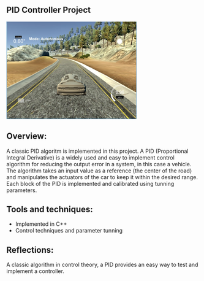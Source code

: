 ## PID Controller Project

<img src="test_image_1.jpg" width="340" alt="Combined Image" />

Overview:
---

A classic PID algoritm is implemented in this project. A PID (Proportional Integral Derivative) is a widely used and easy to implement control algorithm for reducing the output error in a system, in this case a vehicle. The algorithm takes an input value as a reference (the center of the road) and manipulates the actuators of the car to keep it within the desired range.
Each block of the PID is implemented and calibrated using tunning parameters.

Tools and techniques:
---

* Implemented in C++
* Control techniques and parameter tunning

Reflections:
---

A classic algorithm in control theory, a PID provides an easy way to test and implement a controller.


